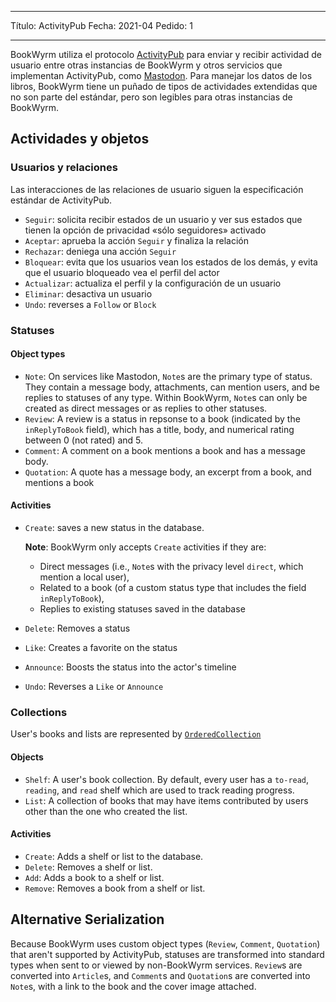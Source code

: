 - - -
Título: ActivityPub Fecha: 2021-04 Pedido: 1
- - -

BookWyrm utiliza el protocolo [ActivityPub](http://activitypub.rocks/) para enviar y recibir actividad de usuario entre otras instancias de BookWyrm y otros servicios que implementan ActivityPub, como [Mastodon](https://joinmastodon.org/). Para manejar los datos de los libros, BookWyrm tiene un puñado de tipos de actividades extendidas que no son parte del estándar, pero son legibles para otras instancias de BookWyrm.

## Actividades y objetos

### Usuarios y relaciones
Las interacciones de las relaciones de usuario siguen la especificación estándar de ActivityPub.

- `Seguir`: solicita recibir estados de un usuario y ver sus estados que tienen la opción de privacidad «sólo seguidores» activado
- `Aceptar`: aprueba la acción `Seguir` y finaliza la relación
- `Rechazar`: deniega una acción `Seguir`
- `Bloquear`: evita que los usuarios vean los estados de los demás, y evita que el usuario bloqueado vea el perfil del actor
- `Actualizar`: actualiza el perfil y la configuración de un usuario
- `Eliminar`: desactiva un usuario
- `Undo`: reverses a `Follow` or `Block`

### Statuses
#### Object types

- `Note`: On services like Mastodon, `Note`s are the primary type of status. They contain a message body, attachments, can mention users, and be replies to statuses of any type. Within BookWyrm, `Note`s can only be created as direct messages or as replies to other statuses.
- `Review`: A review is a status in repsonse to a book (indicated by the `inReplyToBook` field), which has a title, body, and numerical rating between 0 (not rated) and 5.
- `Comment`: A comment on a book mentions a book and has a message body.
- `Quotation`: A quote has a message body, an excerpt from a book, and mentions a book


#### Activities

- `Create`: saves a new status in the database.

   **Note**: BookWyrm only accepts `Create` activities if they are:

   - Direct messages (i.e., `Note`s with the privacy level `direct`, which mention a local user),
   - Related to a book (of a custom status type that includes the field `inReplyToBook`),
   - Replies to existing statuses saved in the database
- `Delete`: Removes a status
- `Like`: Creates a favorite on the status
- `Announce`: Boosts the status into the actor's timeline
- `Undo`: Reverses a `Like` or `Announce`

### Collections
User's books and lists are represented by [`OrderedCollection`](https://www.w3.org/TR/activitystreams-vocabulary/#dfn-orderedcollection)

#### Objects

- `Shelf`: A user's book collection. By default, every user has a `to-read`, `reading`, and `read` shelf which are used to track reading progress.
- `List`: A collection of books that may have items contributed by users other than the one who created the list.

#### Activities

- `Create`: Adds a shelf or list to the database.
- `Delete`: Removes a shelf or list.
- `Add`: Adds a book to a shelf or list.
- `Remove`: Removes a book from a shelf or list.


## Alternative Serialization
Because BookWyrm uses custom object types (`Review`, `Comment`, `Quotation`) that aren't supported by ActivityPub, statuses are transformed into standard types when sent to or viewed by non-BookWyrm services. `Review`s are converted into `Article`s, and `Comment`s and `Quotation`s are converted into `Note`s, with a link to the book and the cover image attached.
